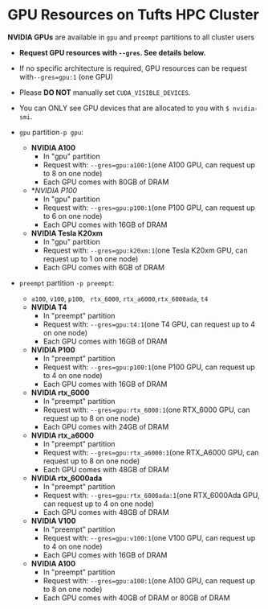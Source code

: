 # GPU Resources on Tufts HPC Cluster

__NVIDIA GPUs__ are available in `gpu` and `preempt` partitions to all cluster users

- **Request GPU resources with `--gres`. See details below.**

- If no specific architecture is required, GPU resources can be request with`--gres=gpu:1` (one GPU)

- Please **DO NOT** manually set `CUDA_VISIBLE_DEVICES`. 

- You can ONLY see GPU devices that are allocated to you with `$ nvidia-smi`.

  

- `gpu` partition`-p gpu`:
  
  - **NVIDIA A100**
    - In "gpu" partition
    - Request with: `--gres=gpu:a100:1`(one A100 GPU, can request up to 8 on one node)
    - Each GPU comes with 80GB of DRAM
  - **NVIDIA P100*
    - In "gpu" partition
    - Request with: `--gres=gpu:p100:1`(one P100 GPU, can request up to 6 on one node)
    - Each GPU comes with 16GB of DRAM
  - **NVIDIA Tesla K20xm**
    - In "gpu" partition
    - Request with: `--gres=gpu:k20xm:1`(one Tesla K20xm GPU, can request up to 1 on one node)
    - Each GPU comes with 6GB of DRAM
  
- `preempt` partition `-p preempt`:
  - `a100`, `v100`, `p100`, ` rtx_6000`, `rtx_a6000`,`rtx_6000ada`, `t4`
  - **NVIDIA T4**
    - In "preempt" partition
    - Request with: `--gres=gpu:t4:1`(one T4 GPU, can request up to 4 on one node)
    - Each GPU comes with 16GB of DRAM
  - **NVIDIA P100**
    - In "preempt" partition
    - Request with: `--gres=gpu:p100:1`(one P100 GPU, can request up to 4 on one node)
    - Each GPU comes with 16GB of DRAM
  - **NVIDIA rtx_6000**
    - In "preempt" partition
    - Request with: `--gres=gpu:rtx_6000:1`(one RTX_6000 GPU, can request up to 8 on one node)
    - Each GPU comes with 24GB of DRAM
  - **NVIDIA rtx_a6000**
    - In "preempt" partition
    - Request with: `--gres=gpu:rtx_a6000:1`(one RTX_A6000 GPU, can request up to 8 on one node)
    - Each GPU comes with 48GB of DRAM
  - **NVIDIA rtx_6000ada**
    - In "preempt" partition
    - Request with: `--gres=gpu:rtx_6000ada:1`(one RTX_6000Ada GPU, can request up to 4 on one node)
    - Each GPU comes with 48GB of DRAM
  - **NVIDIA V100**
    - In "preempt" partition
    - Request with: `--gres=gpu:v100:1`(one V100 GPU, can request up to 4 on one node)
    - Each GPU comes with 16GB of DRAM
  - **NVIDIA A100**
    - In "preempt" partition
    - Request with: `--gres=gpu:a100:1`(one A100 GPU, can request up to 8 on one node)
    - Each GPU comes with 40GB of DRAM or 80GB of DRAM

